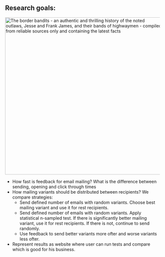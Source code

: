 <body>
  <h2>
    Research goals:
  </h2>
  <img width="512" alt="The border bandits - an authentic and thrilling history of the noted outlaws, Jesse and Frank James, and their bands of highwaymen - compiled from reliable sources only and containing the latest facts" src="https://upload.wikimedia.org/wikipedia/commons/thumb/7/73/The_border_bandits_-_an_authentic_and_thrilling_history_of_the_noted_outlaws%2C_Jesse_and_Frank_James%2C_and_their_bands_of_highwaymen_-_compiled_from_reliable_sources_only_and_containing_the_latest_facts_%2814760073106%29.jpg/512px-thumbnail.jpg">
  <ul>
    <li><emph>How fast is feedback for email mailing?</emph> What is the difference between sending, opening and click through times</li>
    <li>
      How mailing variants should be distributed between recipients? We compare strategies:
      <ul>
        <li>Send defined number of emails with random variants.
        Choose best mailing variant and use it for rest recipients.</li>
        <li>Send defined number of emails with random variants.
        Apply statistical n-sampled test.
        If there is significantly better mailing variant, use it for rest recipients.
        If there is not, continue to send randomly.</li>
        <li>Use feedback to send better variants more ofter and worse variants less ofter.</li>
        </ul>
      </li>
   <li>Represent results as website where user can run tests and compare which is good for his business.</li>
  </ul>
  <div id="container"></div>
</body>
<script src="https://code.highcharts.com/highcharts.js"></script>
<script src="https://code.highcharts.com/modules/exporting.js"></script>
<script src="https://code.highcharts.com/modules/export-data.js"></script>
<script src="js/chart.js"></script>
